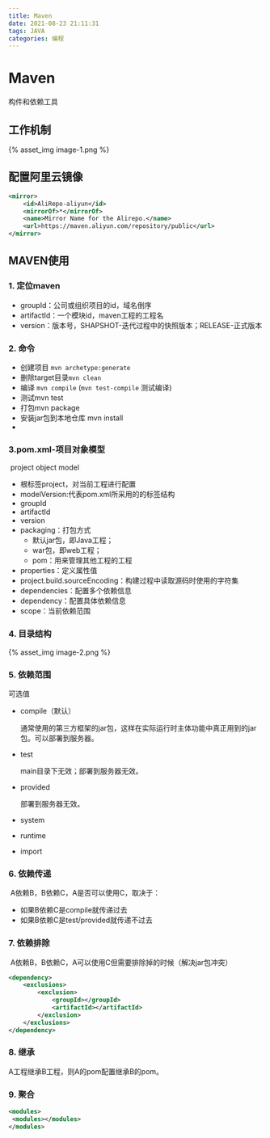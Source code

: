 ```yaml
---
title: Maven
date: 2021-08-23 21:11:31
tags: JAVA
categories: 编程
---
```


# Maven

构件和依赖工具

## 工作机制

{% asset_img image-1.png %}


## 配置阿里云镜像

```xml
<mirror>
    <id>AliRepo-aliyun</id>
    <mirrorOf>*</mirrorOf>
    <name>Mirror Name for the Alirepo.</name> 	
    <url>https://maven.aliyun.com/repository/public</url>
</mirror>
```



## MAVEN使用

### 1. 定位maven
   - groupId：公司或组织项目的id，域名倒序
   - artifactId：一个模块id，maven工程的工程名
   - version：版本号，SHAPSHOT-迭代过程中的快照版本；RELEASE-正式版本



### 2. 命令

- 创建项目 `mvn archetype:generate`
- 删除target目录`mvn clean `
- 编译 `mvn compile` (`mvn test-compile` 测试编译)
- 测试mvn test
- 打包mvn package
- 安装jar包到本地仓库 mvn install
- 



### 3.pom.xml-项目对象模型

​	project object model

- 根标签project，对当前工程进行配置
- modelVersion:代表pom.xml所采用的的标签结构
- groupId
- artifactId
- version
- packaging：打包方式
  - 默认jar包，即Java工程；
  - war包，即web工程；
  - pom：用来管理其他工程的工程
- properties：定义属性值
- project.build.sourceEncoding：构建过程中读取源码时使用的字符集
- dependencies：配置多个依赖信息
- dependency：配置具体依赖信息
- scope：当前依赖范围



### 4. 目录结构

   {% asset_img image-2.png %}



###  5. 依赖范围

可选值

- compile（默认）

  通常使用的第三方框架的jar包，这样在实际运行时主体功能中真正用到的jar包。可以部署到服务器。

- test

  main目录下无效；部署到服务器无效。

- provided

  部署到服务器无效。

- system
- runtime
- import



### 6. 依赖传递

​	A依赖B，B依赖C，A是否可以使用C，取决于：

- 如果B依赖C是compile就传递过去
- 如果B依赖C是test/provided就传递不过去



### 7. 依赖排除

​	A依赖B，B依赖C，A可以使用C但需要排除掉的时候（解决jar包冲突）

```xml
<dependency>
    <exclusions>
        <exclusion>
            <groupId></groupId>
            <artifactId></artifactId>
        </exclusion>
    </exclusions>
</dependency>
```



### 8. 继承

   A工程继承B工程，则A的pom配置继承B的pom。



### 9. 聚合

   ```xml
   <modules>
   	<modules></modules>
   </modules>
   ```

   